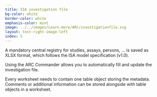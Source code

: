 ```yaml
---
title: ISA investigation file
bg-color: white
border-color: white
emphasis-color: mint
image: ../../images/Learn-more/ARC/investigationfile.svg
layout: text-right-image-left
index: 5
---
```


A mandatory central registry for studies, assays, persons, … is saved as XLSX format, which follows the ISA model specification (v1.0). 

Using the ARC Commander allows you to automatically fill and update the investigation file.

Every worksheet needs to contain one table object storing the metadata.  Comments or additional information can be stored alongside with table objects in a worksheet.


